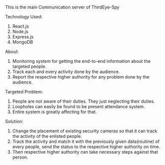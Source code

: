 This is the main Communication server of ThirdEye-Spy

Technology Used:
1. React.js
2. Node.js
3. Express.js
4. MongoDB

About:
1. Monitoring system for getting the end-to-end information about the targeted people.
2. Track each and every activity done by the audience.
3. Report the respective higher authority for any problem done by the audience.

Targeted Problem:
1. People are not aware of their duties. They just neglecting their duties.
2. Loopholes can easily be found to be present attendance system.
3. Entire system is greatly affecting for that.

Solution:
1. Change the placement of existing security cameras so that it can track the activity of the enlisted people.
2. Track the activity and match it with the previously given data(routine) of every people, send the status to the respective higher authority on time.
3. Then respective higher authority can take necessary steps against that person. 


